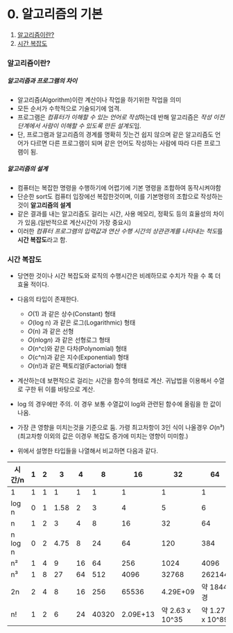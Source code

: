 # 0. 알고리즘의 기본

1. [알고리즘이란?](#알고리즘이란)
1. [시간 복잡도](#시간-복잡도)

### 알고리즘이란?

##### 알고리즘과 프로그램의 차이

- 알고리즘(Algorithm)이란 계산이나 작업을 하기위한 작업을 의미
- 모든 순서가 수학적으로 기술되기에 엄격.
- 프로그램은 *컴퓨터가 이해할 수 있는 언어로 작성*하는데 반해 알고리즘은 *작성 이전 단계에서 사람이 이해할 수 있도록 만든 설계도*임.
- 단, 프로그램과 알고리즘의 경계를 명확히 짓는건 쉽지 않으며 같은 알고리즘도 언어가 다르면 다른 프로그램이 되며 같은 언어도 작성하는 사람에 따라 다른 프로그램이 됨.

##### 알고리즘의 설계

- 컴퓨터는 복잡한 명령을 수행하기에 어렵기에 기본 명령을 조합하여 동작시켜야함
- 단순한 sort도 컴퓨터 입장에선 복잡한것이며, 이를 기본명령의 조합으로 작성하는 것이 **알고리즘의 설계**
- 같은 결과를 내는 알고리즘도 걸리는 시간, 사용 메모리, 정확도 등의 효율성의 차이가 있음.(일반적으로 계산시간이 가장 중요시)
- 이러한 *컴퓨터 프로그램의 입력값과 연산 수행 시간의 상관관계를 나타내는 척도*를 **시간 복잡도**라고 함.

### 시간 복잡도

- 당연한 것이나 시간 복잡도와 로직의 수행시간은 비례하므로 수치가 작을 수 록 더 효율 적이다.
- 다음의 타입이 존재한다.
  - *O*(1) 과 같은 상수(Constant) 형태
  - *O*(log n) 과 같은 로그(Logarithmic) 형태
  - *O*(n) 과 같은 선형
  - *O*(*n*log*n*) 과 같은 선형로그 형태
  - *O*(n^c)와 같은 다차(Polynomial) 형태
  - *O*(c^n)과 같은 지수(Exponential) 형태
  - *O*(n!)과 같은 팩토리얼(Factorial) 형태

- 계산하는데 보편적으로 걸리는 시간을 함수의 형태로 계산. 귀납법을 이용해서 수열로 구한 뒤 이를 바탕으로 계산.
- log 의 경우에만 주의. 이 경우 보통 수열값이 log와 관련된 함수에 올림을 한 값이 나옴.
- 가장 큰 영향을 미치는것을 기준으로 둠. 가령 최고차항이 3인 식이 나올경우 *O*(n³) (최고차항 이외의 값은 이경우 복잡도 증가에 미치는 영향이 미미함.)
- 위에서 설명한 타입들을 나열해서 비교하면 다음과 같다.



| 시간/n  | 1    | 2    | 3    | 4    | 8     | 16       | 32             | 64             | 1000             |
| ------- | ---- | ---- | ---- | ---- | ----- | -------- | -------------- | -------------- | ---------------- |
| 1       | 1    | 1    | 1    | 1    | 1     | 1        | 1              | 1              | 1                |
| log n   | 0    | 1    | 1.58 | 2    | 3     | 4        | 5              | 6              | 9.97             |
| n       | 1    | 2    | 3    | 4    | 8     | 16       | 32             | 64             | 1000             |
| n log n | 0    | 2    | 4.75 | 8    | 24    | 64       | 120            | 384            | 9966             |
| n²      | 1    | 4    | 9    | 16   | 64    | 256      | 1024           | 4096           | 1000000          |
| n³      | 1    | 8    | 27   | 64   | 512   | 4096     | 32768          | 262144         | 1E+09            |
| 2n      | 2    | 4    | 8    | 16   | 256   | 65536    | 4.29E+09       | 약 1844경      | 약 1.07 x 10^301  |
| n!      | 1    | 2    | 6    | 24   | 40320 | 2.09E+13 | 약 2.63 x 10^35 | 약 1.27 x 10^89 | 약 4.02 x 10^2567 |
